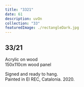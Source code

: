```yaml
---
title: "3321"
date: 61
description: uvOn
collection: "33"
featuredImage: ./rectangleDark.jpg
---
```


## 33/21

Acrylic on wood<br/>
150x110cm wood panel

Signed and ready to hang.<br/>
Painted in El REC, Catalonia. 2020.